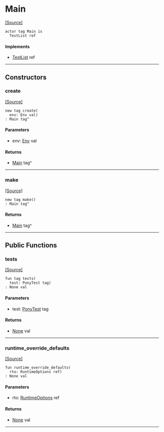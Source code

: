 # Main
<span class="source-link">[[Source]](src/mqtt-subscriber/tests.md#L-0-8)</span>
```pony
actor tag Main is
  TestList ref
```

#### Implements

* [TestList](pony_test-TestList.md) ref

---

## Constructors

### create
<span class="source-link">[[Source]](src/mqtt-subscriber/tests.md#L-0-10)</span>


```pony
new tag create(
  env: Env val)
: Main tag^
```
#### Parameters

*   env: [Env](builtin-Env.md) val

#### Returns

* [Main](mqtt-subscriber-Main.md) tag^

---

### make
<span class="source-link">[[Source]](src/mqtt-subscriber/tests.md#L-0-13)</span>


```pony
new tag make()
: Main tag^
```

#### Returns

* [Main](mqtt-subscriber-Main.md) tag^

---

## Public Functions

### tests
<span class="source-link">[[Source]](src/mqtt-subscriber/tests.md#L-0-16)</span>


```pony
fun tag tests(
  test: PonyTest tag)
: None val
```
#### Parameters

*   test: [PonyTest](pony_test-PonyTest.md) tag

#### Returns

* [None](builtin-None.md) val

---

### runtime_override_defaults
<span class="source-link">[[Source]](src/mqtt-subscriber/tests.md#L-0-8)</span>


```pony
fun runtime_override_defaults(
  rto: RuntimeOptions ref)
: None val
```
#### Parameters

*   rto: [RuntimeOptions](builtin-RuntimeOptions.md) ref

#### Returns

* [None](builtin-None.md) val

---

